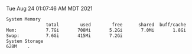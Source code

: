 Tue Aug 24 01:07:46 AM MDT 2021
```bash
System Memory
               total        used        free      shared  buff/cache   available
Mem:           7.7Gi       708Mi       5.2Gi       7.0Mi       1.8Gi       6.7Gi
Swap:          7.6Gi       415Mi       7.2Gi
System Storage
628M	.
```

